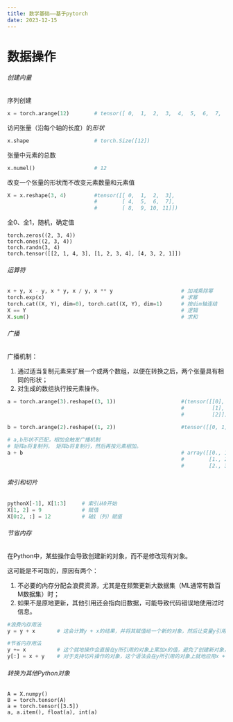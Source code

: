 ```yaml
---
title: 数学基础——基于pytorch
date: 2023-12-15
---
```


# 数据操作

###### 创建向量

序列创建

```python
x = torch.arange(12) 		# tensor([ 0,  1,  2,  3,  4,  5,  6,  7,  8,  9, 10, 11])
```

访问张量（沿每个轴的长度）的*形状* 

```python
x.shape						# torch.Size([12])
```

张量中元素的总数

```python
x.numel()					# 12
```

改变一个张量的形状而不改变元素数量和元素值

```python
X = x.reshape(3, 4)			#tensor([[ 0,  1,  2,  3],
        					#		 [ 4,  5,  6,  7],
        					#		 [ 8,  9, 10, 11]])
```

全0、全1，随机，确定值

```
torch.zeros((2, 3, 4))
torch.ones((2, 3, 4))
torch.randn(3, 4)
torch.tensor([[2, 1, 4, 3], [1, 2, 3, 4], [4, 3, 2, 1]])
```

###### 运算符

```python
x + y, x - y, x * y, x / y, x ** y  					# 加减乘除幂
torch.exp(x)											# 求幂
torch.cat((X, Y), dim=0), torch.cat((X, Y), dim=1)		# 按dim轴连结
X == Y													# 逻辑
X.sum()													# 求和
```

###### 广播

广播机制：

1. 通过适当复制元素来扩展一个或两个数组，以便在转换之后，两个张量具有相同的形状；
2. 对生成的数组执行按元素操作。

```python
a = torch.arange(3).reshape((3, 1))						#(tensor([[0],
         												#		  [1],
         												#		  [2]]),
        
b = torch.arange(2).reshape((1, 2))						#tensor([[0, 1]]))

# a,b形状不匹配，相加会触发广播机制
# 矩阵a将复制列， 矩阵b将复制行，然后再按元素相加。
a + b													# array([[0., 1.],
       													#		 [1., 2.],
       													#		 [2., 3.]])

```

###### 索引和切片

```python
pythonX[-1], X[1:3]		# 索引从0开始
X[1, 2] = 9				# 赋值
X[0:2, :] = 12			# 轴1（列）赋值
```

###### 节省内存

在Python中，某些操作会导致创建新的对象，而不是修改现有对象。

这可能是不可取的，原因有两个：

1. 不必要的内存分配会浪费资源，尤其是在频繁更新大数据集（ML通常有数百M数据集）时；
2. 如果不是原地更新，其他引用还会指向旧数据，可能导致代码错误地使用过时信息。

```python
#浪费内存用法
y = y + x  		# 这会计算y + x的结果，并将其赋值给一个新的对象，然后让变量y引用这个新对象。

#节省内存用法
y += x     		# 这个就地操作会直接在y所引用的对象上累加x的值，避免了创建新对象，因此更节省内存。
y[:] = x + y  	# 对于支持切片操作的对象，这个语法会在y所引用的对象上就地应用x + y的结果，也避免了新对象的创建。
```

###### 转换为其他Python对象

```
A = X.numpy()
B = torch.tensor(A)
a = torch.tensor([3.5])
a, a.item(), float(a), int(a)
```

